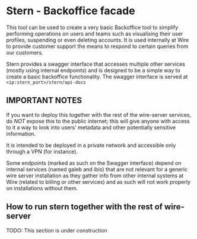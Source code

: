 Stern - Backoffice facade
=========================

This tool can be used to create a very basic Backoffice tool to simplify performing operations on users and teams such as visualising their user profiles, suspending or even deleting accounts. It is used internally at Wire to provide customer support the means to respond to certain queries from our customers.

Stern provides a swagger interface that accesses multiple other services (mostly using internal endpoints) and is designed to be a simple way to create a basic backoffice functionality. The swagger interface is served at `<ip:stern_port>/stern/api-docs`

## IMPORTANT NOTES

If you want to deploy this together with the rest of the wire-server services, do _NOT_ expose this to the public internet; this will give anyone with access to it a way to look into users' metadata and other potentially sensitive information.

It is intended to be deployed in a private network and accessible only through a VPN (for instance).

Some endpoints (marked as such on the Swagger interface) depend on internal services (named galeb and ibis) that are not relevant for a generic wire server installation as they gather info from other internal systems at Wire (related to billing or other services) and as such will not work properly on installations without them.

## How to run stern together with the rest of wire-server

TODO: This section is under construction
